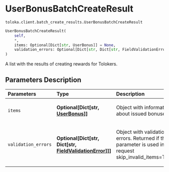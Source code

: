 # UserBonusBatchCreateResult
`toloka.client.batch_create_results.UserBonusBatchCreateResult`

```python
UserBonusBatchCreateResult(
    self,
    *,
    items: Optional[Dict[str, UserBonus]] = None,
    validation_errors: Optional[Dict[str, Dict[str, FieldValidationError]]] = None
)
```

A list with the results of creating rewards for Tolokers.

## Parameters Description

| Parameters | Type | Description |
| :----------| :----| :-----------|
`items`|**Optional\[Dict\[str, [UserBonus](toloka.client.user_bonus.UserBonus.md)\]\]**|<p>Object with information about issued bonuses.</p>
`validation_errors`|**Optional\[Dict\[str, Dict\[str, [FieldValidationError](toloka.client.batch_create_results.FieldValidationError.md)\]\]\]**|<p>Object with validation errors. Returned if the parameter is used in the request skip_invalid_items=True.</p>
